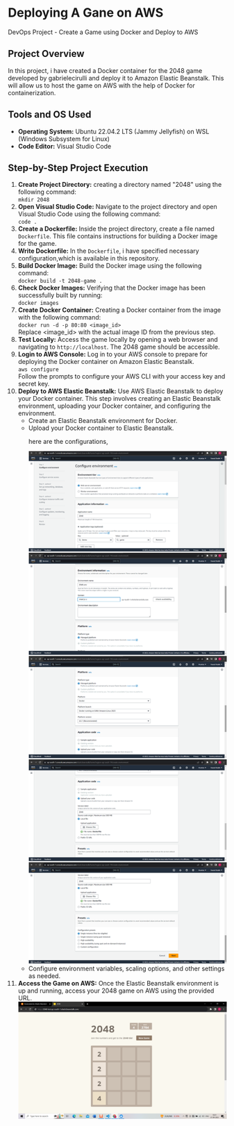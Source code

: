 # Deploying A Gane on AWS
DevOps Project - Create a Game using Docker and Deploy to AWS

<!-- Project Overview -->
<h2>Project Overview</h2>
<p>In this project, i have  created a Docker container for the 2048 game developed by gabrielecirulli and deploy it to Amazon Elastic Beanstalk. This will allow us to host the game on AWS with the help of Docker for containerization.</p>

<!-- Tools and OS Used -->
<h2>Tools and OS Used</h2>
<ul>
  <li><strong>Operating System:</strong> Ubuntu 22.04.2 LTS (Jammy Jellyfish) on WSL (Windows Subsystem for Linux)</li>
  <li><strong>Code Editor:</strong> Visual Studio Code</li>
</ul>

<!-- Step-by-Step Project Execution -->
<h2>Step-by-Step Project Execution</h2>

<ol>
  <li><strong>Create Project Directory:</strong> creating a directory named "2048" using the following command:<br><code>mkdir 2048</code></li>

  <li><strong>Open Visual Studio Code:</strong> Navigate to the project directory and open Visual Studio Code using the following command:<br><code>code .</code></li>

  <li><strong>Create a Dockerfile:</strong> Inside the project directory, create a file named <code>Dockerfile</code>. This file contains instructions for building a Docker image for the game.</li>

  <li><strong>Write Dockerfile:</strong> In the <code>Dockerfile</code>, i have specified necessary configuration,which is available in this repository.
  </li>

  <li><strong>Build Docker Image:</strong> Build the Docker image using the following command:<br><code>docker build -t 2048-game .</code></li>

  <li><strong>Check Docker Images:</strong> Verifying  that the Docker image has been successfully built by running:<br><code>docker images</code></li>

  <li><strong>Create Docker Container:</strong> Creating a Docker container from the image with the following command:<br><code>docker run -d -p 80:80 &lt;image_id&gt;</code><br>Replace &lt;image_id&gt; with the actual image ID from the previous step.</li>

  <li><strong>Test Locally:</strong> Access the game locally by opening a web browser and navigating to <code>http://localhost</code>. The 2048 game should be accessible.</li>

  <li><strong>Login to AWS Console:</strong> Log in to your AWS console to prepare for deploying the Docker container on Amazon Elastic Beanstalk.<br><code>aws configure</code><br>Follow the prompts to configure your AWS CLI with your access key and secret key.</li>

  <li><strong>Deploy to AWS Elastic Beanstalk:</strong> Use AWS Elastic Beanstalk to deploy your Docker container. This step involves creating an Elastic Beanstalk environment, uploading your Docker container, and configuring the environment.
    <ul>
      <li>Create an Elastic Beanstalk environment for Docker.</li>
      <li>Upload your Docker container to Elastic Beanstalk.</li>

  here are the configurations,

  
  <img src="screenshots/Configure Env..png" alt="Configure Environment">
    <img src="screenshots/Environment Info.png" alt="Environment Info">
    <img src="screenshots/Platform.png" alt="Platform">
    <img src="screenshots/Application code.png" alt="Application code">
    <img src="screenshots/Presets.png" alt="Presets">
      <li>Configure environment variables, scaling options, and other settings as needed.</li>
    </ul>
  </li>
  <li><strong>Access the Game on AWS:</strong> Once the Elastic Beanstalk environment is up and running, access your 2048 game on AWS using the provided URL.</li>
<img src="screenshots/Game launched.png" alt="Game launched">
